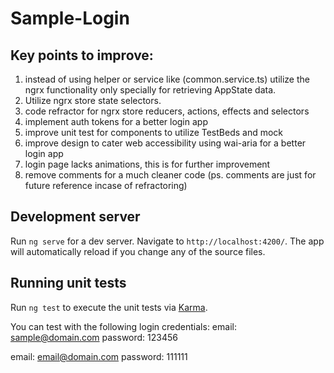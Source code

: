 # Sample-Login

## Key points to improve:
1. instead of using helper or service like (common.service.ts) utilize the ngrx functionality only specially for retrieving AppState data.
2. Utilize ngrx store state selectors.
3. code refractor for ngrx store reducers, actions, effects and selectors
4. implement auth tokens for a better login app
5. improve unit test for components to utilize TestBeds and mock
6. improve design to cater web accessibility using wai-aria for a better login app
7. login page lacks animations, this is for further improvement
8. remove comments for a much cleaner code (ps. comments are just for future reference incase of refractoring)

## Development server

Run `ng serve` for a dev server. Navigate to `http://localhost:4200/`. The app will automatically reload if you change any of the source files.

## Running unit tests

Run `ng test` to execute the unit tests via [Karma](https://karma-runner.github.io).

You can test with the following login credentials:
email: sample@domain.com
password: 123456

email: email@domain.com
password: 111111